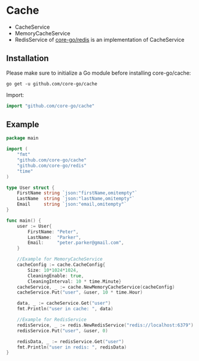 # Cache
- CacheService
- MemoryCacheService
- RedisService of [core-go/redis](https://github.com/core-go/redis) is an implementation of CacheService

## Installation
Please make sure to initialize a Go module before installing core-go/cache:

```shell
go get -u github.com/core-go/cache
```

Import:
```go
import "github.com/core-go/cache"
```

## Example
```go
package main

import (
	"fmt"
	"github.com/core-go/cache"
	"github.com/core-go/redis"
	"time"
)

type User struct {
	FirstName string `json:"firstName,omitempty"`
	LastName  string `json:"lastName,omitempty"`
	Email     string `json:"email,omitempty"`
}

func main() {
	user := User{
		FirstName: "Peter",
		LastName:  "Parker",
		Email:     "peter.parker@gmail.com",
	}

	//Example for MemoryCacheService
	cacheConfig := cache.CacheConfig{
		Size: 10*1024*1024,
		CleaningEnable: true,
		CleaningInterval: 10 * time.Minute}
	cacheService, _ := cache.NewMemoryCacheService(cacheConfig)
	cacheService.Put("user", &user, 10 * time.Hour)

	data, _ := cacheService.Get("user")
	fmt.Println("user in cache: ", data)

	//Example for RedisService
	redisService, _ := redis.NewRedisService("redis://localhost:6379")
	redisService.Put("user", &user, 0)

	redisData, _ := redisService.Get("user")
	fmt.Println("user in redis: ", redisData)
}
```